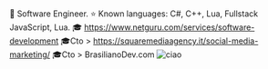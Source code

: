 💫 Software Engineer.
⭐ Known languages: C#, C++, Lua, Fullstack JavaScript, Lua.
🎓 https://www.netguru.com/services/software-development 
🎓Cto > https://squaremediaagency.it/social-media-marketing/
🎓Cto > BrasilianoDev.com
![ciao](https://upload.wikimedia.org/wikipedia/commons/1/19/C_Logo.png)
